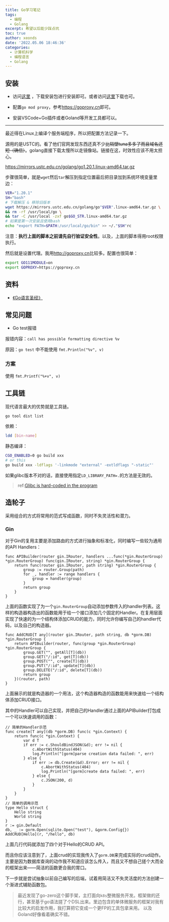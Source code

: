 ```yaml
---
title: Go学习笔记
tags:
  - 编程
  - Golang
excerpt: 希望以后能少踩点坑
toc: true
author: xeonds
date: '2022.05.06 18:46:36'
categories:
  - 计算机科学
  - 编程语言
  - Golang
---
```


## 安装

- 访问[这里](https://go.dev/) ，下载安装包进行安装即可。或者访问[这里](https://studygolang.com/dl/)下载也可。

- 配置`go mod proxy`，参考<https://goproxy.cn>即可。

- 安装VSCode+Go插件或者Goland等开发工具都可以。

---

最近得在Linux上编译个服务端程序，所以把配置方法记录一下。

源用的是USTC的。看了他们官网发现东西还真不少~~比隔壁tuna多多了而且域名还短（确信）~~。golang直接下载太慢所以走镜像站。链接在这，时效性应该不用太担心。

<https://mirrors.ustc.edu.cn/golang/go1.20.1.linux-amd64.tar.gz>

步骤很简单，就是`wget`然后`tar`解压到指定位置最后把目录加到系统环境变量里边：

```bash
VER="1.20.1"
SH="bash"
# 下载解压 & 移除旧版本
wget https://mirrors.ustc.edu.cn/golang/go"$VER".linux-amd64.tar.gz \
&& rm -rf /usr/local/go \
&& tar -C /usr/local -zxf go$GO_STR.linux-amd64.tar.gz
# 如果是第一次安装且使用bash
echo "export PATH=$PATH:/usr/local/go/bin" >> ~/."$SH"rc
```

注意：**执行上面的脚本之前请先自行验证安全性**。以及，上面的脚本得用root权限执行。

然后就是设置代理。我用<http://goproxy.cn>比较多。配置也很简单：

```bash
export GO111MODULE=on
export GOPROXY=https://goproxy.cn
```

## 资料

- [《Go语言圣经》](https://books.studygolang.com/gopl-zh)

## 常见问题

- Go test报错

报错内容：`call has possible formatting directive %v`

原因：`go test` 中不能使用 `fmt.Println("%v", v)`

### 方案

使用 `fmt.Printf("%+v", v)`

## 工具链
现代语言最大的优势就是工具链。

```bash
go tool dist list
```

依赖：

```bash
ldd [bin-name]
```

静态编译：
```bash
CGO_ENABLED=0 go build xxx
# or this
go build xxx -ldflags '-linkmode "external" -extldflags "-static"'
```

如果glibc版本不对的话，直接使用指定`LD_LIBRARY_PATH=.`的方法是无效的。
>ref:[Glibc is hard-coded in the program](https://stackoverflow.com/questions/847179/multiple-glibc-libraries-on-a-single-host)

## 造轮子
采用组合的方式将常用的范式写成函数，同时不失灵活性和潜力。

### Gin

对于Gin的复用主要是添加路由的方式进行抽象和标准化，同时编写一些较为通用的API Handlers：
```golang
func APIBuilder(router gin.IRouter, handlers ...func(*gin.RouterGroup) *gin.RouterGroup) func(gin.IRouter, string) *gin.RouterGroup {
	return func(router gin.IRouter, path string) *gin.RouterGroup {
		group := router.Group(path)
		for _, handler := range handlers {
			group = handler(group)
		}
		return group
	}
}
```
上面的函数实现了为一个`gin.RouterGroup`自动添加参数传入的handler列表。这样的构造器构造出的函数能用于给一个接口添加几个固定的Handler。在复用层面实现了快速的为一个结构体添加CRUD的能力，同时允许你编写自己的handler代码，以及自己的构造器。

```golang
func AddCRUD[T any](router gin.IRouter, path string, db *gorm.DB) *gin.RouterGroup {
	return APIBuilder(router, func(group *gin.RouterGroup) *gin.RouterGroup {
		group.GET("", getAll[T](db))
		group.GET("/:id", get[T](db))
		group.POST("", create[T](db))
		group.PUT("/:id", update[T](db))
		group.DELETE("/:id", delete[T](db))
		return group
	})(router, path)
}
```
上面展示的就是构造器的一个用法，这个构造器构造的函数能用来快速给一个结构体添加CRUD接口。

其中的Handler可以自己实现，并把自己的Handler通过上面的APIBuilder打包成一个可以快速调用的函数：

```golang
// 简单的Handler示范
func create[T any](db *gorm.DB) func(c *gin.Context) {
	return func(c *gin.Context) {
		var d T
		if err := c.ShouldBindJSON(&d); err != nil {
			c.AbortWithStatus(404)
			log.Println("[gorm]parse creation data failed: ", err)
		} else {
			if err := db.Create(&d).Error; err != nil {
				c.AbortWithStatus(404)
				log.Println("[gorm]create data failed: ", err)
			} else {
				c.JSON(200, d)
			}
		}
	}
}
// 简单的调用示范
type Hello struct {
    Hello string
    World string
}
r := gin.Default
db, _ := gorm.Open(sqlite.Open("test"), &gorm.Config{})
AddCRUD[Hello](r, "/hello", db)
```

上面几行代码就添加了四个对于Hello的CRUD API。

而且你应该注意到了，上面crud的实现我传入了`gorm.DB`来完成实际的crud动作。主要是因为数据库查询的动作我不知道应该怎么传入，而且又不想自己搓个大而全的框架出来——简洁的函数更合我的胃口。

下一步就是尝试抽象以前自己编写的后端，试着用简洁又不失灵活度的方法创建一个渐进式辅助函数包。

>最近发现了go-zero这个脚手架，主打面向`k8s`整微服务开发。框架做的还行，甚至基于go语法搓了个DSL出来。里边包含的单体微服务的框架对我有比较大的启发作用，我打算把它变成一个更FP的工具包拿来用。
>以及Goland好像看着确实不错。
